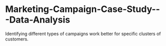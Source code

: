 # Marketing-Campaign-Case-Study---Data-Analysis
Identifying different types of campaigns work better for specific clusters of customers.

